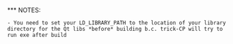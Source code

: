 *** NOTES:

    - You need to set your LD_LIBRARY_PATH to the location of your library directory for the Qt libs *before* building b.c. trick-CP will try to run exe after build
